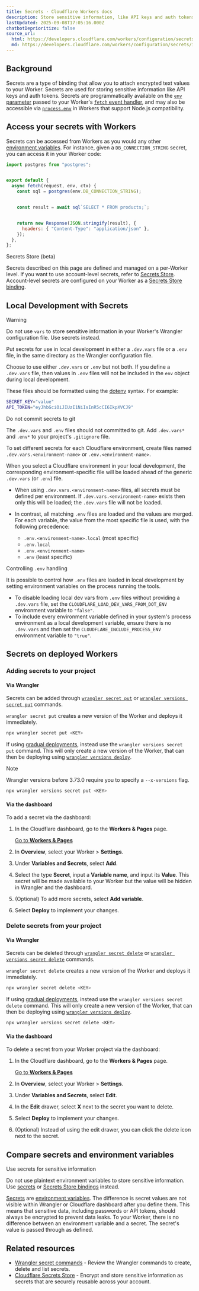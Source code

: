 ```yaml
---
title: Secrets · Cloudflare Workers docs
description: Store sensitive information, like API keys and auth tokens, in your Worker.
lastUpdated: 2025-09-08T17:05:16.000Z
chatbotDeprioritize: false
source_url:
  html: https://developers.cloudflare.com/workers/configuration/secrets/
  md: https://developers.cloudflare.com/workers/configuration/secrets/index.md
---
```


## Background

Secrets are a type of binding that allow you to attach encrypted text values to your Worker. Secrets are used for storing sensitive information like API keys and auth tokens. Secrets are programmatically available on the [`env` parameter](https://developers.cloudflare.com/workers/runtime-apis/handlers/fetch/#parameters) passed to your Worker's [`fetch` event handler](https://developers.cloudflare.com/workers/runtime-apis/handlers/fetch/), and may also be accessible via [`process.env`](https://developers.cloudflare.com/workers/configuration/environment-variables) in Workers that support Node.js compatibility.

## Access your secrets with Workers

Secrets can be accessed from Workers as you would any other [environment variables](https://developers.cloudflare.com/workers/configuration/environment-variables/). For instance, given a `DB_CONNECTION_STRING` secret, you can access it in your Worker code:

```js
import postgres from "postgres";


export default {
  async fetch(request, env, ctx) {
    const sql = postgres(env.DB_CONNECTION_STRING);


    const result = await sql`SELECT * FROM products;`;


    return new Response(JSON.stringify(result), {
      headers: { "Content-Type": "application/json" },
    });
  },
};
```

Secrets Store (beta)

Secrets described on this page are defined and managed on a per-Worker level. If you want to use account-level secrets, refer to [Secrets Store](https://developers.cloudflare.com/secrets-store/). Account-level secrets are configured on your Worker as a [Secrets Store binding](https://developers.cloudflare.com/secrets-store/integrations/workers/).

## Local Development with Secrets

Warning

Do not use `vars` to store sensitive information in your Worker's Wrangler configuration file. Use secrets instead.

Put secrets for use in local development in either a `.dev.vars` file or a `.env` file, in the same directory as the Wrangler configuration file.

Choose to use either `.dev.vars` or `.env` but not both. If you define a `.dev.vars` file, then values in `.env` files will not be included in the `env` object during local development.

These files should be formatted using the [dotenv](https://hexdocs.pm/dotenvy/dotenv-file-format.html) syntax. For example:

```bash
SECRET_KEY="value"
API_TOKEN="eyJhbGciOiJIUzI1NiIsInR5cCI6IkpXVCJ9"
```

Do not commit secrets to git

The `.dev.vars` and `.env` files should not committed to git. Add `.dev.vars*` and `.env*` to your project's `.gitignore` file.

To set different secrets for each Cloudflare environment, create files named `.dev.vars.<environment-name>` or `.env.<environment-name>`.

When you select a Cloudflare environment in your local development, the corresponding environment-specific file will be loaded ahead of the generic `.dev.vars` (or `.env`) file.

* When using `.dev.vars.<environment-name>` files, all secrets must be defined per environment. If `.dev.vars.<environment-name>` exists then only this will be loaded; the `.dev.vars` file will not be loaded.

* In contrast, all matching `.env` files are loaded and the values are merged. For each variable, the value from the most specific file is used, with the following precedence:

  * `.env.<environment-name>.local` (most specific)
  * `.env.local`
  * `.env.<environment-name>`
  * `.env` (least specific)

Controlling `.env` handling

It is possible to control how `.env` files are loaded in local development by setting environment variables on the process running the tools.

* To disable loading local dev vars from `.env` files without providing a `.dev.vars` file, set the `CLOUDFLARE_LOAD_DEV_VARS_FROM_DOT_ENV` environment variable to `"false"`.
* To include every environment variable defined in your system's process environment as a local development variable, ensure there is no `.dev.vars` and then set the `CLOUDFLARE_INCLUDE_PROCESS_ENV` environment variable to `"true"`.

## Secrets on deployed Workers

### Adding secrets to your project

#### Via Wrangler

Secrets can be added through [`wrangler secret put`](https://developers.cloudflare.com/workers/wrangler/commands/#secret) or [`wrangler versions secret put`](https://developers.cloudflare.com/workers/wrangler/commands/#secret-put) commands.

`wrangler secret put` creates a new version of the Worker and deploys it immediately.

```sh
npx wrangler secret put <KEY>
```

If using [gradual deployments](https://developers.cloudflare.com/workers/configuration/versions-and-deployments/gradual-deployments/), instead use the `wrangler versions secret put` command. This will only create a new version of the Worker, that can then be deploying using [`wrangler versions deploy`](https://developers.cloudflare.com/workers/wrangler/commands/#deploy-2).

Note

Wrangler versions before 3.73.0 require you to specify a `--x-versions` flag.

```sh
npx wrangler versions secret put <KEY>
```

#### Via the dashboard

To add a secret via the dashboard:

1. In the Cloudflare dashboard, go to the **Workers & Pages** page.

   [Go to **Workers & Pages**](https://dash.cloudflare.com/?to=/:account/workers-and-pages)

2. In **Overview**, select your Worker > **Settings**.

3. Under **Variables and Secrets**, select **Add**.

4. Select the type **Secret**, input a **Variable name**, and input its **Value**. This secret will be made available to your Worker but the value will be hidden in Wrangler and the dashboard.

5. (Optional) To add more secrets, select **Add variable**.

6. Select **Deploy** to implement your changes.

### Delete secrets from your project

#### Via Wrangler

Secrets can be deleted through [`wrangler secret delete`](https://developers.cloudflare.com/workers/wrangler/commands/#delete-1) or [`wrangler versions secret delete`](https://developers.cloudflare.com/workers/wrangler/commands/#secret-delete) commands.

`wrangler secret delete` creates a new version of the Worker and deploys it immediately.

```sh
npx wrangler secret delete <KEY>
```

If using [gradual deployments](https://developers.cloudflare.com/workers/configuration/versions-and-deployments/gradual-deployments/), instead use the `wrangler versions secret delete` command. This will only create a new version of the Worker, that can then be deploying using [`wrangler versions deploy`](https://developers.cloudflare.com/workers/wrangler/commands/#deploy-2).

```sh
npx wrangler versions secret delete <KEY>
```

#### Via the dashboard

To delete a secret from your Worker project via the dashboard:

1. In the Cloudflare dashboard, go to the **Workers & Pages** page.

   [Go to **Workers & Pages**](https://dash.cloudflare.com/?to=/:account/workers-and-pages)

2. In **Overview**, select your Worker > **Settings**.

3. Under **Variables and Secrets**, select **Edit**.

4. In the **Edit** drawer, select **X** next to the secret you want to delete.

5. Select **Deploy** to implement your changes.

6. (Optional) Instead of using the edit drawer, you can click the delete icon next to the secret.

## Compare secrets and environment variables

Use secrets for sensitive information

Do not use plaintext environment variables to store sensitive information. Use [secrets](https://developers.cloudflare.com/workers/configuration/secrets/) or [Secrets Store bindings](https://developers.cloudflare.com/secrets-store/integrations/workers/) instead.

[Secrets](https://developers.cloudflare.com/workers/configuration/secrets/) are [environment variables](https://developers.cloudflare.com/workers/configuration/environment-variables/). The difference is secret values are not visible within Wrangler or Cloudflare dashboard after you define them. This means that sensitive data, including passwords or API tokens, should always be encrypted to prevent data leaks. To your Worker, there is no difference between an environment variable and a secret. The secret's value is passed through as defined.

## Related resources

* [Wrangler secret commands](https://developers.cloudflare.com/workers/wrangler/commands/#secret) - Review the Wrangler commands to create, delete and list secrets.
* [Cloudflare Secrets Store](https://developers.cloudflare.com/secrets-store/) - Encrypt and store sensitive information as secrets that are securely reusable across your account.
